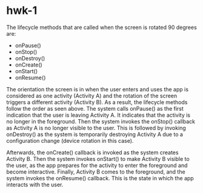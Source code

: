 # hwk-1
The lifecycle methods that are called when the screen is rotated 90 degrees are:
* onPause()
* onStop()
* onDestroy()
* onCreate()
* onStart()
* onResume()

The orientation the screen is in when the user enters and uses the app is considered as one activity (Activity A) and the rotation of the screen triggers a different activity (Activity B). As a result, the lifecycle methods follow the order as seen above. The system calls onPause() as the first indication that the user is leaving Activity A. It indicates that the activity is no longer in the foreground. Then the system invokes the onStop() callback as Activity A is no longer visible to the user. This is followed by invoking onDestroy() as the system is temporarily destroying Activity A due to a configuration change (device rotation in this case). 

Afterwards, the onCreate() callback is invoked as the system creates Activity B. Then the system invokes onStart() to make Activity B visible to the user, as the app prepares for the activity to enter the foreground and become interactive. Finally, Activity B comes to the foreground, and the system invokes the onResume() callback. This is the state in which the app interacts with the user. 
